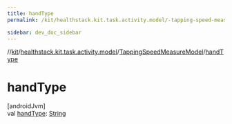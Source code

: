 ```yaml
---
title: handType
permalink: /kit/healthstack.kit.task.activity.model/-tapping-speed-measure-model/hand-type.html

sidebar: dev_doc_sidebar
---
```

//[kit](../../../index.html)/[healthstack.kit.task.activity.model](../index.html)/[TappingSpeedMeasureModel](index.html)/[handType](hand-type.html)



# handType



[androidJvm]\
val [handType](hand-type.html): [String](https://kotlinlang.org/api/latest/jvm/stdlib/kotlin/-string/index.html)




